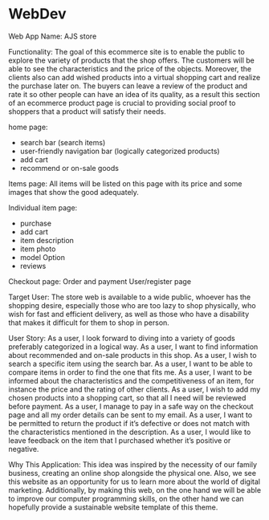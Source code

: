 # WebDev

Web App Name: AJS store

Functionality: The goal of this ecommerce site is to enable the public to explore the variety of products that the shop offers. The customers will be able to see the characteristics and the price of the objects. Moreover, the clients also can add wished products into a virtual shopping cart and realize the purchase later on. The buyers can leave a review of the product and rate it so other people can have an idea of its quality, as a result this section of an ecommerce product page is crucial to providing social proof to shoppers that a product will satisfy their needs. 

home page: 
- search bar (search items)
- user-friendly navigation bar (logically categorized products)
- add cart
- recommend or on-sale goods

Items page: All items will be listed on this page with its price and some images that show the good adequately. 

Individual item page: 
- purchase
- add cart
- item description
- item photo
- model Option
- reviews

Checkout page: Order and payment 
User/register page



Target User: 
The store web is available to a wide public, whoever has the shopping desire, especially those who are too lazy to shop physically, who wish for fast and efficient delivery, as well as those who have a disability that makes it difficult for them to shop in person. 


User Story: 
As a user, I look forward to diving into a variety of goods preferably categorized in a logical way. 
As a user, I want to find information about recommended and on-sale products in this shop.
As a user, I wish to search a specific item using the search bar.
As a user, I want to be able to compare items in order to find the one that fits me.
As a user, I want to be informed about the characteristics  and the competitiveness of an item, for instance the price and the rating of other clients.
As a user, I wish to add my chosen products into a shopping cart, so that all I need will be reviewed before payment.
As a user, I manage to pay in a safe way on the checkout page and all my order details can be sent to my email.
As a user, I want to be permitted to return the product if it’s defective or does not match with the characteristics mentioned in the description. 
As a user, I would like to leave feedback on the item that I purchased whether it’s positive or negative. 

Why This Application: 
This idea was inspired by the necessity of our family business, creating an online shop alongside the physical one. Also, we see this website as an opportunity for us to learn more about the world of digital marketing. Additionally, by making this web, on the one hand we will be able to improve our computer programming skills, on the other hand we can hopefully provide a sustainable website template of this theme.
